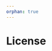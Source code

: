 ```yaml
---
orphan: true
---
```


# License

```{include} ../LICENSE

```
                                                                                                                      